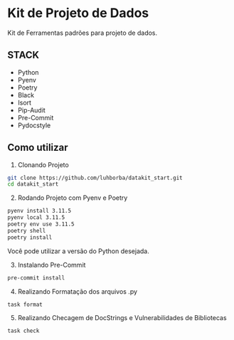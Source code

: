 # Kit de Projeto de Dados

Kit de Ferramentas padrões para projeto de dados.

## STACK

- Python
- Pyenv
- Poetry
- Black
- Isort
- Pip-Audit
- Pre-Commit
- Pydocstyle


## Como utilizar

1. Clonando Projeto
```bash
git clone https://github.com/luhborba/datakit_start.git
cd datakit_start
```

2. Rodando Projeto com Pyenv e Poetry 
```bash
pyenv install 3.11.5
pyenv local 3.11.5
poetry env use 3.11.5
poetry shell
poetry install
```
Você pode utilizar a versão do Python desejada.

3. Instalando Pre-Commit
```bash
pre-commit install
```

4. Realizando Formatação dos arquivos .py
```bash
task format
```

5. Realizando Checagem de DocStrings e Vulnerabilidades de Bibliotecas
```bash
task check
```